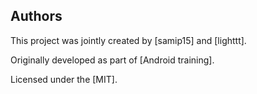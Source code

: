 ## Authors

This project was jointly created by [samip15] and [lighttt].

Originally developed as part of [Android training].

Licensed under the [MIT].
